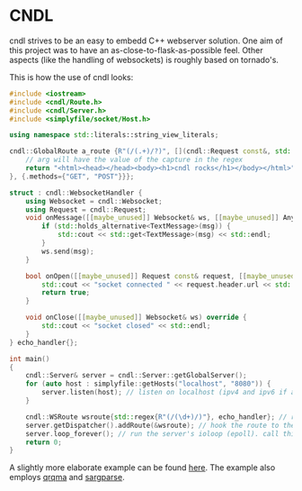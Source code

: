 # CNDL

cndl strives to be an easy to embedd C++ webserver solution.
One aim of this project was to have an as-close-to-flask-as-possible feel.
Other aspects (like the handling of websockets) is roughly based on tornado's.

This is how the use of cndl looks:
~~~C++
#include <iostream>
#include <cndl/Route.h>
#include <cndl/Server.h>
#include <simplyfile/socket/Host.h>

using namespace std::literals::string_view_literals;

cndl::GlobalRoute a_route {R"(/(.+)/?)", [](cndl::Request const&, std::string_view arg) -> cndl::OptResponse {
    // arg will have the value of the capture in the regex
    return "<html><head></head><body><h1>cndl rocks</h1></body></html>"sv;
}, {.methods={"GET", "POST"}}};

struct : cndl::WebsocketHandler {
    using Websocket = cndl::Websocket;
    using Request = cndl::Request;
    void onMessage([[maybe_unused]] Websocket& ws, [[maybe_unused]] AnyMessage msg) override {
        if (std::holds_alternative<TextMessage>(msg)) {
            std::cout << std::get<TextMessage>(msg) << std::endl;
        }
        ws.send(msg);
    }

    bool onOpen([[maybe_unused]] Request const& request, [[maybe_unused]] Websocket& ws, [[maybe_unused]] int magic) {
        std::cout << "socket connected " << request.header.url << std::endl;
        return true;
    }

    void onClose([[maybe_unused]] Websocket& ws) override {
        std::cout << "socket closed" << std::endl;
    }
} echo_handler{};

int main()
{
    cndl::Server& server = cndl::Server::getGlobalServer();
    for (auto host : simplyfile::getHosts("localhost", "8080")) {
        server.listen(host); // listen on localhost (ipv4 and ipv6 if available)
    }

    cndl::WSRoute wsroute{std::regex{R"(/(\d+)/)"}, echo_handler}; // route requests to /[number]/ to the echo_handler (onConnect will be called with the value of [number])
    server.getDispatcher().addRoute(&wsroute); // hook the route to the server (you can have multiple routes fro a single endpoint) 
    server.loop_forever(); // run the server's ioloop (epoll). call this from as many threads as you like
    return 0;
}
~~~

A slightly more elaborate example can be found [here](https://github.com/nerdmaennchen/cndl/blob/demo/src/demo.cpp).
The example also employs [qrqma](https://github.com/nerdmaennchen/qrqma) and [sargparse](https://github.com/gottliebtfreitag/sargparse).

